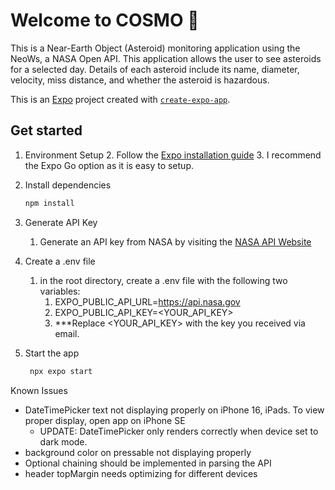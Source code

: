 # Welcome to COSMO 👋
This is a Near-Earth Object (Asteroid) monitoring application using the NeoWs, a NASA Open API. 
This application allows the user to see asteroids for a selected day. Details of each asteroid include its name,
diameter, velocity, miss distance, and whether the asteroid is hazardous. 

This is an [Expo](https://expo.dev) project created with [`create-expo-app`](https://www.npmjs.com/package/create-expo-app).

## Get started
1. Environment Setup
   2. Follow the [Expo installation guide](https://docs.expo.dev/get-started/set-up-your-environment/?platform=ios&device=simulated&mode=expo-go)
   3. I recommend the Expo Go option as it is easy to setup. 


2. Install dependencies
   ```bash
   npm install
   ```
   
3. Generate API Key
   1. Generate an API key from NASA by visiting the [NASA API Website](https://api.nasa.gov)
   

4. Create a .env file 
   1. in the root directory, create a .env file with the following two variables:
         1. EXPO_PUBLIC_API_URL=https://api.nasa.gov
         2. EXPO_PUBLIC_API_KEY=<YOUR_API_KEY>
         3. ***Replace <YOUR_API_KEY> with the key you received via email.

   
5. Start the app 
   ```bash
    npx expo start
   ```
   
Known Issues
- DateTimePicker text not displaying properly on iPhone 16, iPads. To view proper display, open app on iPhone SE
  - UPDATE: DateTimePicker only renders correctly when device set to dark mode.
- background color on pressable not displaying properly
- Optional chaining should be implemented in parsing the API
- header topMargin needs optimizing for different devices
